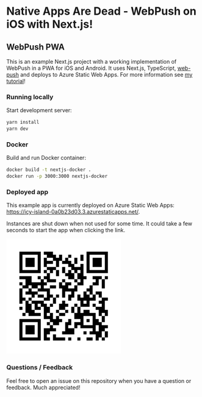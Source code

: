 # Native Apps Are Dead - WebPush on iOS with Next.js!

## WebPush PWA

This is an example Next.js project with a working implementation of WebPush in a PWA for iOS and Android.
It uses Next.js, TypeScript, [web-push](https://www.npmjs.com/package/web-push) and deploys to Azure Static Web Apps. For more information see [my tutorial](./ARTICLE.md)!

### Running locally

Start development server:

```sh
yarn install
yarn dev
```

### Docker

Build and run Docker container:

```sh
docker build -t nextjs-docker .
docker run -p 3000:3000 nextjs-docker
```

### Deployed app

This example app is currently deployed on Azure Static Web Apps: https://icy-island-0a0b23d03.3.azurestaticapps.net/.

Instances are shut down when not used for some time. It could take a few seconds to start the app when clicking the link.

<img src="./assets/qr-demo.png" alt="Link to example app.">

### Questions / Feedback

Feel free to open an issue on this repository when you have a question or feedback. Much appreciated!
